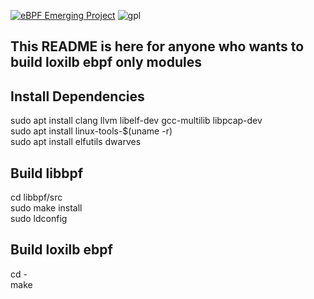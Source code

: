 [![eBPF Emerging Project](https://img.shields.io/badge/ebpf.io-Emerging--Project-success)](https://ebpf.io/projects#loxilb) ![gpl](https://img.shields.io/badge/license-GPL-blue.svg)  

## This README is here for anyone who wants to build loxilb ebpf only modules

## Install Dependencies

sudo apt install clang llvm libelf-dev gcc-multilib libpcap-dev  
sudo apt install linux-tools-$(uname -r)  
sudo apt install elfutils dwarves  

## Build libbpf

cd libbpf/src  
sudo make install  
sudo ldconfig  

## Build loxilb ebpf

cd -   
make  
